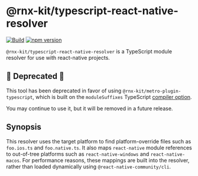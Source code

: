 <!--remove-block start-->

# @rnx-kit/typescript-react-native-resolver

[![Build](https://github.com/microsoft/rnx-kit/actions/workflows/build.yml/badge.svg)](https://github.com/microsoft/rnx-kit/actions/workflows/build.yml)
[![npm version](https://img.shields.io/npm/v/@rnx-kit/typescript-react-native-resolver)](https://www.npmjs.com/package/@rnx-kit/typescript-react-native-resolver)

<!--remove-block end-->

`@rnx-kit/typescript-react-native-resolver` is a TypeScript module resolver for
use with react-native projects.

## 🛑 Deprecated 🛑

This tool has been deprecated in favor of using
`@rnx-kit/metro-plugin-typescript`, which is built on the `moduleSuffixes`
TypeScript
[compiler option](https://www.typescriptlang.org/tsconfig#moduleSuffixes).

You may continue to use it, but it will be removed in a future release.

## Synopsis

This resolver uses the target platform to find platform-override files such as
`foo.ios.ts` and `foo.native.ts`. It also maps `react-native` module references
to out-of-tree platforms such as `react-native-windows` and
`react-native-macos`. For performance reasons, these mappings are built into the
resolver, rather than loaded dynamically using `@react-native-community/cli`.
